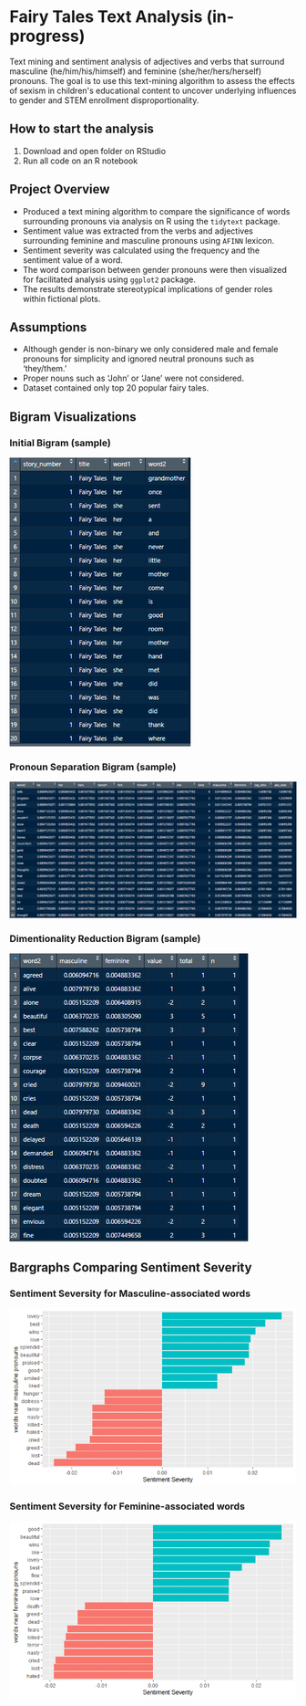 # Fairy Tales Text Analysis (in-progress)
Text mining and sentiment analysis of adjectives and verbs that surround masculine (he/him/his/himself) and feminine (she/her/hers/herself) pronouns. The goal is to use this text-mining algorithm to assess the effects of sexism in children's educational content to uncover underlying influences to gender and STEM enrollment disproportionality. 

## How to start the analysis
1. Download and open folder on RStudio
2. Run all code on an R notebook

## Project Overview
- Produced a text mining algorithm to compare the significance of words surrounding pronouns via analysis on R using the `tidytext` package. 
- Sentiment value was extracted from the verbs and adjectives surrounding feminine and masculine pronouns using `AFINN` lexicon. 
- Sentiment severity was calculated using the frequency and the sentiment value of a word. 
- The word comparison between gender pronouns were then visualized for facilitated analysis using `ggplot2` package.
- The results demonstrate stereotypical implications of gender roles within fictional plots. 

## Assumptions
- Although gender is non-binary we only considered male and female pronouns for
simplicity and ignored neutral pronouns such as ‘they/them.’
- Proper nouns such as ‘John’ or ‘Jane’ were not considered.
- Dataset contained only top 20 popular fairy tales.


## Bigram Visualizations

### Initial Bigram (sample)
![alt_text](https://github.com/lylybell12/FairyTalesAnalysis/blob/main/visualizations/InitialBigram.PNG)

### Pronoun Separation Bigram (sample)
![alt_text](https://github.com/lylybell12/FairyTalesAnalysis/blob/main/visualizations/IntermediateBigram.PNG)

### Dimentionality Reduction Bigram (sample)
![alt_text](https://github.com/lylybell12/FairyTalesAnalysis/blob/main/visualizations/ReductionBigram.PNG)

## Bargraphs Comparing Sentiment Severity

### Sentiment Seversity for Masculine-associated words
![alt_text](https://github.com/lylybell12/FairyTalesAnalysis/blob/main/visualizations/SSM.png)

### Sentiment Seversity for Feminine-associated words
![alt_text](https://github.com/lylybell12/FairyTalesAnalysis/blob/main/visualizations/SSF.png)
